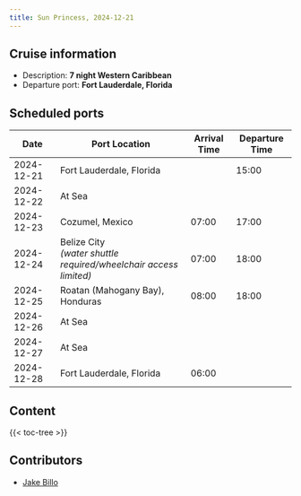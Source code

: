 ```yaml
---
title: Sun Princess, 2024-12-21
---
```

<!-- I'm used to HTML tables, so: -->
<!-- markdownlint-disable MD033 -->

## Cruise information

* Description: **7 night Western Caribbean**
* Departure port: **Fort Lauderdale, Florida**

## Scheduled ports

<table>
<thead>
<tr>
<th>Date</th><th>Port Location</th><th>Arrival Time</th><th>Departure Time</th>
</tr>
</thead>
<tbody>
<tr>
    <td>2024-12-21</td><td>Fort Lauderdale, Florida</td><td>&nbsp;</td><td>15:00</td>
</tr>
<tr>
    <td>2024-12-22</td><td colspan="3">At Sea</td>
</tr>
<tr>
    <td>2024-12-23</td><td>Cozumel, Mexico</td><td>07:00</td><td>17:00</td>
</tr>
<tr>
    <td>2024-12-24</td>
    <td>
        Belize City <br />
        <em>(water shuttle required/wheelchair access limited)</em>
    </td>
    <td>07:00</td>
    <td>18:00</td>
</tr>
<tr>
    <td>2024-12-25</td><td>Roatan (Mahogany Bay), Honduras</td><td>08:00</td><td>18:00</td>
</tr>
<tr>
    <td>2024-12-26</td><td colspan="3">At Sea</td>
</tr>
<tr>
    <td>2024-12-27</td><td colspan="3">At Sea</td>
</tr>
<tr>
    <td>2024-12-28</td><td>Fort Lauderdale, Florida</td><td>06:00</td><td>&nbsp;</td>
</tr>
</tbody>
</table>

## Content

{{< toc-tree >}}

## Contributors

* [Jake Billo](https://jakebillo.com/)
